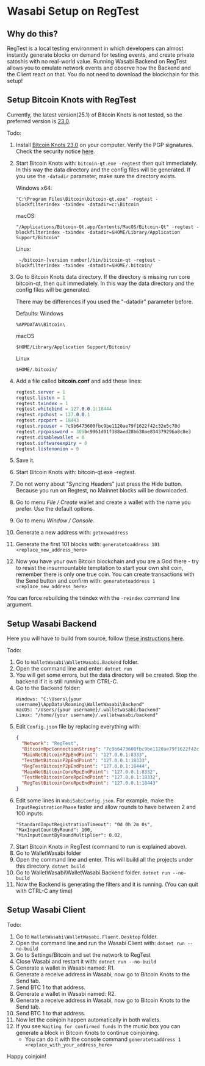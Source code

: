 # Wasabi Setup on RegTest

## Why do this?

RegTest is a local testing environment in which developers can almost instantly generate blocks on demand for testing events, and create private satoshis with no real-world value. Running Wasabi Backend on RegTest allows you to emulate network events and observe how the Backend and the Client react on that.
You do not need to download the blockchain for this setup!

## Setup Bitcoin Knots with RegTest

Currently, the latest version(25.1) of Bitcoin Knots is not tested, so the preferred version is [23.0](https://github.com/bitcoinknots/bitcoin/releases/tag/v23.0.knots20220529).

Todo:

1. Install [Bitcoin Knots 23.0](https://bitcoinknots.org/files/23.x/23.0.knots20220529/) on your computer. Verify the PGP signatures. Check the security notice [here](https://bitcoinknots.org/).
2. Start Bitcoin Knots with: `bitcoin-qt.exe -regtest` then quit immediately. In this way the data directory and the config files will be generated. If you use the `-datadir` parameter, make sure the directory exists.

     Windows x64:
    ```
    "C:\Program Files\Bitcoin\bitcoin-qt.exe" -regtest -blockfilterindex -txindex -datadir=c:\Bitcoin
    ```        
    macOS: 
    ```
    "/Applications/Bitcoin-Qt.app/Contents/MacOS/Bitcoin-Qt" -regtest -blockfilterindex -txindex -datadir=$HOME/Library/Application Support/Bitcoin"
    ```
    Linux: 
    ```
     ~/bitcoin-[version number]/bin/bitcoin-qt -regtest -blockfilterindex -txindex -datadir=$HOME/.bitcoin/
    ```
4. Go to Bitcoin Knots data directory. If the directory is missing run core bitcoin-qt, then quit immediately. In this way the data directory and the config files will be generated.
    
    There may be differences if you used the "-datadir" parameter before.
    
    Defaults:
    Windows
    ```
    %APPDATA%\Bitcoin\
    ```
    macOS
    ```
    $HOME/Library/Application Support/Bitcoin/
    ```
    Linux
    ```
    $HOME/.bitcoin/
    ```
4. Add a file called **bitcoin.conf** and add these lines:
    ```C#
    regtest.server = 1
    regtest.listen = 1
    regtest.txindex = 1
    regtest.whitebind = 127.0.0.1:18444
    regtest.rpchost = 127.0.0.1
    regtest.rpcport = 18443
    regtest.rpcuser = 7c9b6473600fbc9be1120ae79f1622f42c32e5c78d
    regtest.rpcpassword = 309bc9961d01f388aed28b630ae834379296a8c8e3
    regtest.disablewallet = 0
    regtest.softwareexpiry = 0
    regtest.listenonion = 0
    ```
5. Save it.
6. Start Bitcoin Knots with: bitcoin-qt.exe -regtest.
7. Do not worry about "Syncing Headers" just press the Hide button. Because you run on Regtest, no Mainnet blocks will be downloaded.
8. Go to menu *File / Create* wallet and create a wallet with the name you prefer. Use the default options.
9. Go to menu *Window / Console*.
10. Generate a new address with:
`getnewaddress`
11. Generate the first 101 blocks with:
`generatetoaddress 101 <replace_new_address_here>`
12. Now you have your own Bitcoin blockchain and you are a God there - try to resist the insurmountable temptation to start your own shit coin, remember there is only one true coin. You can create transactions with the Send button and confirm with:
`generatetoaddress 1 <replace_new_address_here>`

You can force rebuilding the txindex with the `-reindex` command line argument.

## Setup Wasabi Backend

Here you will have to build from source, follow [these instructions here](https://github.com/zkSNACKs/WalletWasabi#build-from-source-code).

Todo:
1. Go to `WalletWasabi\WalletWasabi.Backend` folder.
2. Open the command line and enter:
`dotnet run`
3. You will get some errors, but the data directory will be created. Stop the backend if it is still running with CTRL-C.
4. Go to the Backend folder:
    ```
    Windows: "C:\Users\{your username}\AppData\Roaming\WalletWasabi\Backend"
    macOS: "/Users/{your username}/.walletwasabi/backend"
    Linux: "/home/{your username}/.walletwasabi/backend"
    ```
5. Edit `Config.json` file by replacing everything with:
    ```json
    {
      "Network": "RegTest",
      "BitcoinRpcConnectionString": "7c9b6473600fbc9be1120ae79f1622f42c32e5c78d:309bc9961d01f388aed28b630ae834379296a8c8e3",
      "MainNetBitcoinP2pEndPoint": "127.0.0.1:8333",
      "TestNetBitcoinP2pEndPoint": "127.0.0.1:18333",
      "RegTestBitcoinP2pEndPoint": "127.0.0.1:18444",
      "MainNetBitcoinCoreRpcEndPoint": "127.0.0.1:8332",
      "TestNetBitcoinCoreRpcEndPoint": "127.0.0.1:18332",
      "RegTestBitcoinCoreRpcEndPoint": "127.0.0.1:18443"
    }
    ```
6. Edit some lines in `WabiSabiConfig.json`. For example, make the `InputRegistrationPhase` faster and allow rounds to have between 2 and 100 inputs:
    ```
    "StandardInputRegistrationTimeout": "0d 0h 2m 0s",
    "MaxInputCountByRound": 100,
    "MinInputCountByRoundMultiplier": 0.02,
    ```
7. Start Bitcoin Knots in RegTest (command to run is explained above).
8. Go to WalletWasabi folder
9. Open the command line and enter. This will build all the projects under this directory. 
`dotnet build`
10. Go to WalletWasabi\WalletWasabi.Backend folder.
`dotnet run --no-build`
11. Now the Backend is generating the filters and it is running. (You can quit with CTRL-C any time)

## Setup Wasabi Client

Todo:

1. Go to `WalletWasabi\WalletWasabi.Fluent.Desktop` folder.
2. Open the command line and run the Wasabi Client with:
`dotnet run --no-build`
3. Go to Settings/Bitcoin and set the network to RegTest
4. Close Wasabi and restart it with:
`dotnet run --no-build`
5. Generate a wallet in Wasabi named: R1.
6. Generate a receive address in Wasabi, now go to Bitcoin Knots to the Send tab.
7. Send BTC 1 to that address.
8. Generate a wallet in Wasabi named: R2.
9. Generate a receive address in Wasabi, now go to Bitcoin Knots to the Send tab.
10. Send BTC 1 to that address.
11. Now let the coinjoin happen automatically in both wallets.
12. If you see `Waiting for confirmed funds` in the music box you can generate a block in Bitcoin Knots to continue coinjoining.
    - You can do it with the console command `generatetoaddress 1 <replace_with_your_address_here>`

Happy coinjoin!
